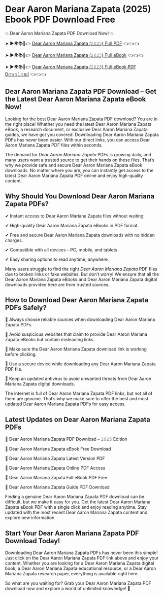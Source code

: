 # Dear Aaron Mariana Zapata (2025) Ebook PDF Download Free

💥 Dear Aaron Mariana Zapata PDF Download Now! 💥

➤ ►🌍📚📱👉 [Dear Aaron Mariana Zapata (𝟸𝟶𝟸𝟻) F𝚞ll PDF](https://getpdf.xyz/dear-aaron-mariana-zapata) 👈👈👈


➤ ►🌍📚📱👉 [Dear Aaron Mariana Zapata (𝟸𝟶𝟸𝟻) F𝚞ll eBook](https://getpdf.xyz/dear-aaron-mariana-zapata) 👈👈👈


➤ ►🌍📚📱👉 [Dear Aaron Mariana Zapata (𝟸𝟶𝟸𝟻) F𝚞ll eBook PDF D𝚘𝚠𝚗𝚕𝚘a𝚍](https://getpdf.xyz/dear-aaron-mariana-zapata) 👈👈👈


## Dear Aaron Mariana Zapata PDF Download – Get the Latest Dear Aaron Mariana Zapata eBook Now!

Looking for the best Dear Aaron Mariana Zapata PDF download? You are in the right place! Whether you need the latest Dear Aaron Mariana Zapata eBook, a research document, or exclusive Dear Aaron Mariana Zapata guides, we have got you covered. Downloading Dear Aaron Mariana Zapata PDFs has never been easier. With our direct links, you can access Dear Aaron Mariana Zapata PDF files within seconds.

The demand for *Dear Aaron Mariana Zapata* PDFs is growing daily, and many users want a trusted source to get their hands on these files. That’s why we provide safe and secure Dear Aaron Mariana Zapata eBook downloads. No matter where you are, you can instantly get access to the latest Dear Aaron Mariana Zapata PDF online and enjoy high-quality content.

## Why Should You Download Dear Aaron Mariana Zapata PDFs?

✔ Instant access to Dear Aaron Mariana Zapata files without waiting.

✔ High-quality Dear Aaron Mariana Zapata eBooks in PDF format.

✔ Free and secure Dear Aaron Mariana Zapata downloads with no hidden charges.

✔ Compatible with all devices – PC, mobile, and tablets.

✔ Easy sharing options to read anytime, anywhere.

Many users struggle to find the right *Dear Aaron Mariana Zapata* PDF files due to broken links or fake websites. But don’t worry! We ensure that all the Dear Aaron Mariana Zapata eBooks and Dear Aaron Mariana Zapata digital downloads provided here are from trusted sources.

## How to Download Dear Aaron Mariana Zapata PDFs Safely?

📌 Always choose reliable sources when downloading Dear Aaron Mariana Zapata PDFs.

📌 Avoid suspicious websites that claim to provide Dear Aaron Mariana Zapata eBooks but contain misleading links.

📌 Make sure the Dear Aaron Mariana Zapata download link is working before clicking.

📌 Use a secure device while downloading any Dear Aaron Mariana Zapata PDF file.

📌 Keep an updated antivirus to avoid unwanted threats from Dear Aaron Mariana Zapata digital downloads.

The internet is full of Dear Aaron Mariana Zapata PDF links, but not all of them are genuine. That’s why we make sure to offer the best and most updated Dear Aaron Mariana Zapata PDFs for easy access.

## Latest Updates on Dear Aaron Mariana Zapata PDFs

🔹 Dear Aaron Mariana Zapata PDF Download – 𝟸𝟶𝟸𝟻 Edition

🔹 Dear Aaron Mariana Zapata eBook Free Download

🔹 Dear Aaron Mariana Zapata Latest Version PDF

🔹 Dear Aaron Mariana Zapata Online PDF Access

🔹 Dear Aaron Mariana Zapata Full eBook PDF Free

🔹 Dear Aaron Mariana Zapata Guide PDF Download

Finding a genuine Dear Aaron Mariana Zapata PDF download can be difficult, but we make it easy for you. Get the latest Dear Aaron Mariana Zapata eBook PDF with a single click and enjoy reading anytime. Stay updated with the most recent Dear Aaron Mariana Zapata content and explore new information.

## Start Your Dear Aaron Mariana Zapata PDF Download Today!

Downloading Dear Aaron Mariana Zapata PDFs has never been this simple! Just click on the Dear Aaron Mariana Zapata PDF link above and enjoy your content. Whether you are looking for a Dear Aaron Mariana Zapata digital book, a Dear Aaron Mariana Zapata educational resource, or a Dear Aaron Mariana Zapata research paper, everything is available right here.

So what are you waiting for? Grab your Dear Aaron Mariana Zapata PDF download now and explore a world of unlimited knowledge! 🚀